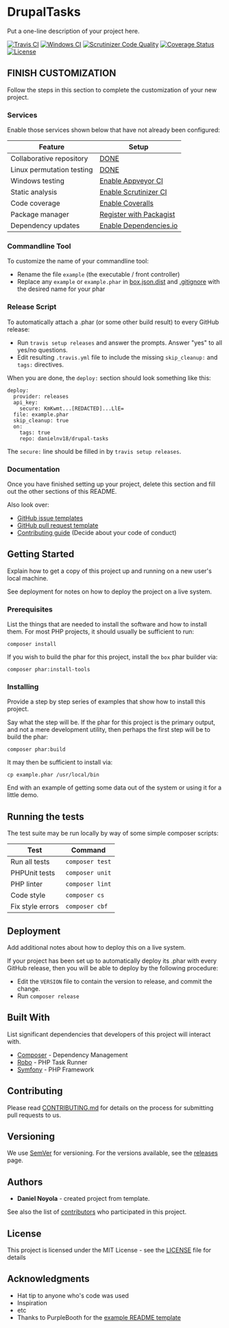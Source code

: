 # DrupalTasks

Put a one-line description of your project here.

[![Travis CI](https://travis-ci.org/danielnv18/drupal-tasks.svg?branch=master)](https://travis-ci.org/danielnv18/drupal-tasks)
[![Windows CI](https://ci.appveyor.com/api/projects/status/{{PUT_APPVEYOR_STATUS_BADGE_ID_HERE}}?svg=true)](https://ci.appveyor.com/project/danielnv18/drupal-tasks)
[![Scrutinizer Code Quality](https://scrutinizer-ci.com/g/danielnv18/drupal-tasks/badges/quality-score.png?b=master)](https://scrutinizer-ci.com/g/danielnv18/drupal-tasks/?branch=master)
[![Coverage Status](https://coveralls.io/repos/github/danielnv18/drupal-tasks/badge.svg?branch=master)](https://coveralls.io/github/danielnv18/drupal-tasks?branch=master) 
[![License](https://img.shields.io/badge/license-MIT-408677.svg)](LICENSE)

<!-- 
There are two choices for LICENSE badges:

1. License using shields.io (above): Can contain any text you want, and has no prerequisites, but must be manually updated if you change the license.
2. License using poser.pugx.org (below): shows the license that Packagist.org read from your composer.json file. Must register with Packagist to use Poser.

[![License](https://poser.pugx.org/danielnv18/drupal-tasks/license)](https://github.com/danielnv18/drupal-tasks//master/LICENSE)
-->

## FINISH CUSTOMIZATION

Follow the steps in this section to complete the customization of your new project.

### Services

Enable those services shown below that have not already been configured:

| Feature                   | Setup
| ------------------------- | ----------------
| Collaborative repository  | [DONE](https://github.com/danielnv18/drupal-tasks)
| Linux permutation testing | [DONE](https://travis-ci.org/danielnv18/drupal-tasks)
| Windows testing           | [Enable Appveyor CI](https://ci.appveyor.com/projects/new)
| Static analysis           | [Enable Scrutinizer CI](https://scrutinizer-ci.com/g/new)
| Code coverage             | [Enable Coveralls](https://coveralls.io/repos/new)
| Package manager           | [Register with Packagist](https://packagist.org/packages/submit)
| Dependency updates        | [Enable Dependencies.io](https://app.dependencies.io/add-project)

### Commandline Tool

To customize the name of your commandline tool:

- Rename the file `example` (the executable / front controller)
- Replace any `example` or `example.phar` in [box.json.dist](/box.json.dist) and [.gitignore](/.gitignore) with the desired name for your phar

### Release Script

To automatically attach a .phar (or some other build result) to every GitHub release:

- Run `travis setup releases` and answer the prompts. Answer "yes" to all yes/no questions.
- Edit resulting `.travis.yml` file to include the missing `skip_cleanup:` and `tags:` directives.

When you are done, the `deploy:` section should look something like this:

```
deploy:
  provider: releases
  api_key:
    secure: KmKwmt...[REDACTED]...LlE=
  file: example.phar
  skip_cleanup: true
  on:
    tags: true
    repo: danielnv18/drupal-tasks
```

The `secure:` line should be filled in by `travis setup releases`.

### Documentation

Once you have finished setting up your project, delete this section and fill out the other sections of this README.

Also look over:

- [GitHub issue templates](https://github.com/danielnv18/drupal-tasks/issues/templates/edit)
- [GitHub pull request template](/.github/pull_request_template.md)
- [Contributing guide](/CONTRIBUTING) (Decide about your code of conduct)

## Getting Started

Explain how to get a copy of this project up and running on a new user's local machine.

See deployment for notes on how to deploy the project on a live system.

### Prerequisites

List the things that are needed to install the software and how to install them. For most PHP projects, it should usually be sufficient to run:

```
composer install
```

If you wish to build the phar for this project, install the `box` phar builder via:

```
composer phar:install-tools
```

### Installing

Provide a step by step series of examples that show how to install this project.

Say what the step will be. If the phar for this project is the primary output, and not a mere development utility, then perhaps the first step will be to build the phar:

```
composer phar:build
```

It may then be sufficient to install via:

```
cp example.phar /usr/local/bin
```

End with an example of getting some data out of the system or using it for a little demo.

## Running the tests

The test suite may be run locally by way of some simple composer scripts:

| Test             | Command
| ---------------- | ---
| Run all tests    | `composer test`
| PHPUnit tests    | `composer unit`
| PHP linter       | `composer lint`
| Code style       | `composer cs`     
| Fix style errors | `composer cbf`


## Deployment

Add additional notes about how to deploy this on a live system.

If your project has been set up to automatically deploy its .phar with every GitHub release, then you will be able to deploy by the following procedure:

- Edit the `VERSION` file to contain the version to release, and commit the change.
- Run `composer release`

## Built With

List significant dependencies that developers of this project will interact with.

* [Composer](https://getcomposer.org/) - Dependency Management
* [Robo](https://robo.li/) - PHP Task Runner
* [Symfony](https://symfony.com/) - PHP Framework

## Contributing

Please read [CONTRIBUTING.md](CONTRIBUTING.md) for details on the process for submitting pull requests to us.

## Versioning

We use [SemVer](http://semver.org/) for versioning. For the versions available, see the [releases](https://github.com/danielnv18/drupal-tasks/releases) page.

## Authors

* **Daniel Noyola** - created project from template.

See also the list of [contributors](https://github.com/danielnv18/drupal-tasks/contributors) who participated in this project.

## License

This project is licensed under the MIT License - see the [LICENSE](LICENSE) file for details

## Acknowledgments

* Hat tip to anyone who's code was used
* Inspiration
* etc
* Thanks to PurpleBooth for the [example README template](https://gist.github.com/PurpleBooth/109311bb0361f32d87a2)
